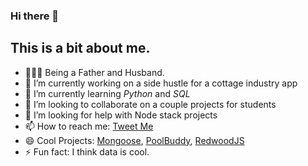 ### Hi there 👋

## This is a bit about me.

- 👨‍👩‍👦 Being a Father and Husband.
- 🔭 I’m currently working on a side hustle for a cottage industry app
- 🌱 I’m currently learning *Python* and *SQL*
- 👯 I’m looking to collaborate on a couple projects for students
- 🤔 I’m looking for help with Node stack projects
- 📫 How to reach me: [Tweet Me](twitter.com/misterhtmlcss)
- 😄 Cool Projects: [Mongoose](https://mongoosejs.com/), [PoolBuddy](https://poolbuddy.io), [RedwoodJS](https://redwoodjs.com/)
- ⚡ Fun fact: I think data is cool.
